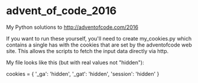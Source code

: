 # advent_of_code_2016
My Python solutions to http://adventofcode.com/2016

If you want to run these yourself, you'll need to create 
my_cookies.py which contains a single has with the cookies
that are set by the adventofcode web site.  This allows
the scripts to fetch the input data directly via http.

My file looks like this (but with real values not "hidden"):

cookies = {
    '_ga': 'hidden',
    '_gat': 'hidden',
    'session': 'hidden'
    }
